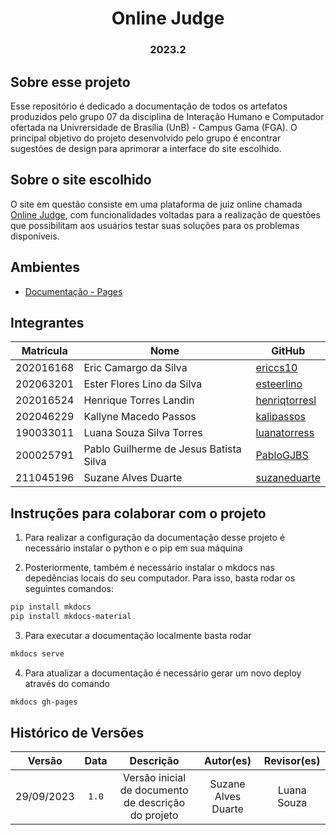 <h1 align="center"> Online Judge  </h1>
<h3 align="center"> 2023.2 </h3>

## Sobre esse projeto 

Esse repositório é dedicado a documentação de todos os artefatos produzidos pelo grupo 07 da disciplina de Interação Humano e Computador ofertada na Univrersidade de Brasília (UnB) - Campus Gama (FGA).  O principal objetivo do projeto desenvolvido pelo grupo é encontrar sugestões de design para aprimorar a interface do site escolhido.  

## Sobre o site escolhido 

O site em questão consiste em uma plataforma de juiz online chamada [Online Judge](https://onlinejudge.org/index.php), com funcionalidades voltadas para a realização de questões que possibilitam aos usuários testar suas soluções para os problemas disponíveis. 

## Ambientes

- [Documentação - Pages](https://interacao-humano-computador.github.io/2023.2-OnlineJudge/)

## Integrantes

| Matrícula | Nome                                   | GitHub                                          |
| --------- | -------------------------------------- | ----------------------------------------------- |
|  202016168|Eric Camargo da Silva              | [ericcs10](https://github.com/ericcs10)        |
|  202063201| Ester Flores Lino da Silva           | [esteerlino](https://github.com/esteerlino)    |
|  202016524| Henrique Torres Landin | [henriqtorresl](https://github.com/henriqtorresl)        |
|202046229  | Kallyne Macedo Passos         | [kalipassos](https://github.com/kalipassos)  |
| 190033011 | Luana Souza Silva Torres               | [luanatorress](https://github.com/luanatorress)    |
| 200025791 | Pablo Guilherme de Jesus Batista Silva            | [PabloGJBS](https://github.com/PabloGJBS)  |
| 211045196 | Suzane Alves Duarte            | [suzaneduarte](https://github.com/suzaneduarte)  |

## Instruções para colaborar com o projeto 

1. Para realizar a configuração da documentação desse projeto é necessário instalar o python e o pip em sua máquina

2. Posteriormente, também é necessário instalar o mkdocs nas depedências locais do seu computador. Para isso, basta rodar os seguintes comandos:

```bash
pip install mkdocs
pip install mkdocs-material
```
3. Para executar a documentação localmente basta rodar 
```bash
mkdocs serve
```
4. Para atualizar a documentação é necessário gerar um novo deploy através do comando
```bash
mkdocs gh-pages
```

## Histórico de Versões 

|   Versão   | Data  |                      Descrição                      |    Autor(es)     |  Revisor(es)  |
| :--------: | :---: | :-------------------------------------------------: | :--------------: | :-----------: |
| 29/09/2023| `1.0` | Versão inicial de documento de descrição do projeto | Suzane Alves Duarte| Luana Souza |
